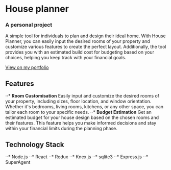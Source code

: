 # House planner
### A personal project 
A simple tool for individuals to plan and design their ideal home. With House Planner, you can easily input the desired rooms of your property and customize various features to create the perfect layout. Additionally, the tool provides you with an estimated build cost for budgeting based on your choices, helping you keep track with your financial goals.

[View on my portfolio](https://eq-hong.github.io/portfolio/houseplanner "House Planner")

## Features
⋅⋅* **Room Customisation** Easily input and customize the desired rooms of your property, including sizes, floor location, and window orientation. Whether it's bedrooms, living rooms, kitchens, or any other space, you can tailor each room to your specific needs.
⋅⋅* **Budget Estimation** Get an estimated budget for your house design based on the chosen rooms and their features. This feature helps you make informed decisions and stay within your financial limits during the planning phase.

## Technology Stack
⋅⋅* Node.js
⋅⋅* React
⋅⋅* Redux
⋅⋅* Knex.js
⋅⋅* sqlite3
⋅⋅* Express.js
⋅⋅* SuperAgent
